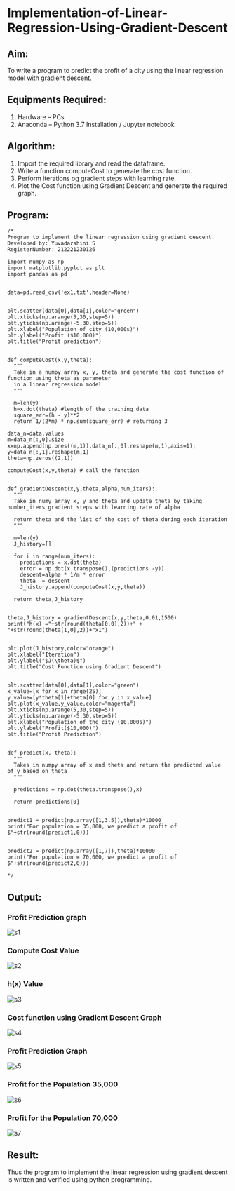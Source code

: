 # Implementation-of-Linear-Regression-Using-Gradient-Descent

## Aim:
To write a program to predict the profit of a city using the linear regression model with gradient descent.

## Equipments Required:
1. Hardware – PCs
2. Anaconda – Python 3.7 Installation / Jupyter notebook

## Algorithm:
1. Import the required library and read the dataframe.
2. Write a function computeCost to generate the cost function.
3. Perform iterations og gradient steps with learning rate.
4. Plot the Cost function using Gradient Descent and generate the required graph.

## Program:
```
/*
Program to implement the linear regression using gradient descent.
Developed by: Yuvadarshini S
RegisterNumber: 212221230126 

import numpy as np
import matplotlib.pyplot as plt
import pandas as pd


data=pd.read_csv('ex1.txt',header=None)


plt.scatter(data[0],data[1],color="green")
plt.xticks(np.arange(5,30,step=5))
plt.yticks(np.arange(-5,30,step=5))
plt.xlabel("Population of city (10,000s)")
plt.ylabel("Profit ($10,000)")
plt.title("Profit prediction")


def computeCost(x,y,theta):
  """
  Take in a numpy array x, y, theta and generate the cost function of function using theta as parameter 
  in a linear regression model
  """

  m=len(y)
  h=x.dot(theta) #length of the training data
  square_err=(h - y)**2
  return 1/(2*m) * np.sum(square_err) # returning 3
  
data_n=data.values
m=data_n[:,0].size
x=np.append(np.ones((m,1)),data_n[:,0].reshape(m,1),axis=1);
y=data_n[:,1].reshape(m,1)
theta=np.zeros((2,1))

computeCost(x,y,theta) # call the function


def gradientDescent(x,y,theta,alpha,num_iters):
  """
  Take in numy array x, y and theta and update theta by taking number_iters gradient steps with learning rate of alpha

  return theta and the list of the cost of theta during each iteration
  """

  m=len(y)
  J_history=[]

  for i in range(num_iters):
    predictions = x.dot(theta)
    error = np.dot(x.transpose(),(predictions -y))
    descent=alpha * 1/m * error
    theta -= descent
    J_history.append(computeCost(x,y,theta))

  return theta,J_history
  

theta,J_history = gradientDescent(x,y,theta,0.01,1500)
print("h(x) ="+str(round(theta[0,0],2))+" + "+str(round(theta[1,0],2))+"x1")


plt.plot(J_history,color="orange")
plt.xlabel("Iteration")
plt.ylabel("$J(\theta)$")
plt.title("Cost Function using Gradient Descent")


plt.scatter(data[0],data[1],color="green")
x_value=[x for x in range(25)]
y_value=[y*theta[1]+theta[0] for y in x_value]
plt.plot(x_value,y_value,color="magenta")
plt.xticks(np.arange(5,30,step=5))
plt.yticks(np.arange(-5,30,step=5))
plt.xlabel("Population of the city (10,000s)")
plt.ylabel("Profit($10,000)")
plt.title("Profit Prediction")


def predict(x, theta):
  """
  Takes in numpy array of x and theta and return the predicted value of y based on theta
  """

  predictions = np.dot(theta.transpose(),x)

  return predictions[0]
  
  
predict1 = predict(np.array([1,3.5]),theta)*10000
print("For population = 35,000, we predict a profit of $"+str(round(predict1,0)))


predict2 = predict(np.array([1,7]),theta)*10000
print("For population = 70,000, we predict a profit of $"+str(round(predict2,0)))

*/
```

## Output:
### Profit Prediction graph
![s1](https://user-images.githubusercontent.com/93482485/229299252-4a473783-ec3b-4bd5-8726-1e733a016dd1.jpg)

### Compute Cost Value
![s2](https://user-images.githubusercontent.com/93482485/229299273-cf0c1428-b530-420c-986b-a8eddc4ebaab.jpg)

### h(x) Value
![s3](https://user-images.githubusercontent.com/93482485/229299282-fce792db-2018-46fa-a9c9-d407dbf87796.jpg)

### Cost function using Gradient Descent Graph
![s4](https://user-images.githubusercontent.com/93482485/229299287-03126ba3-b495-4191-a3bb-1065327da9e0.jpg)

### Profit Prediction Graph
![s5](https://user-images.githubusercontent.com/93482485/229299310-afbd5506-c94b-4a17-bdb6-d301ea6fad30.jpg)

### Profit for the Population 35,000
![s6](https://user-images.githubusercontent.com/93482485/229299337-b28ae3d6-cabe-456c-83bf-c0d9c22dd72d.jpg)

### Profit for the Population 70,000
![s7](https://user-images.githubusercontent.com/93482485/229299349-1dae33b5-6c79-4917-bb0e-8c5cd3304829.jpg)


## Result:
Thus the program to implement the linear regression using gradient descent is written and verified using python programming.
